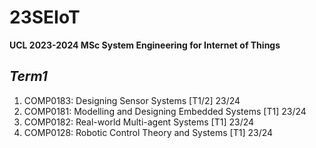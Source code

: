 # 23SEIoT
**UCL 2023-2024 MSc System Engineering for Internet of Things**
## *Term1*
  1. COMP0183: Designing Sensor Systems [T1/2] 23/24
  2. COMP0181: Modelling and Designing Embedded Systems [T1] 23/24
  3. COMP0182: Real-world Multi-agent Systems [T1] 23/24
  4. COMP0128: Robotic Control Theory and Systems [T1] 23/24
